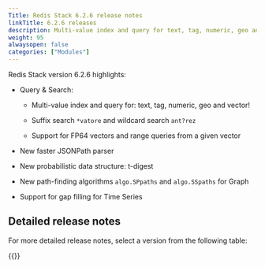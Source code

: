 ```yaml
---
Title: Redis Stack 6.2.6 release notes
linkTitle: 6.2.6 releases
description: Multi-value index and query for text, tag, numeric, geo and vector. Suffix search *vatore and wildcard search ant?rez. Support for FP64 vectors and range queries from a given vector. Faster JSONPath parser. New probabilistic data structure t-digest. New path-finding algorithms for Graph. Time Series gap filling.
weight: 95
alwaysopen: false
categories: ["Modules"]
---
```


Redis Stack version 6.2.6 highlights:

- Query & Search:

    - Multi-value index and query for: text, tag, numeric, geo and vector!

    - Suffix search `*vatore` and wildcard search `ant?rez`

    - Support for FP64 vectors and range queries from a given vector

- New faster JSONPath parser

- New probabilistic data structure: t-digest

- New path-finding algorithms `algo.SPpaths` and `algo.SSpaths` for Graph

- Support for gap filling for Time Series

## Detailed release notes 

For more detailed release notes, select a version from the following table:

{{<table-children columnNames="Version&nbsp;(Release&nbsp;date)&nbsp;,Major&nbsp;changes" columnSources="LinkTitle,Description" enableLinks="LinkTitle">}}